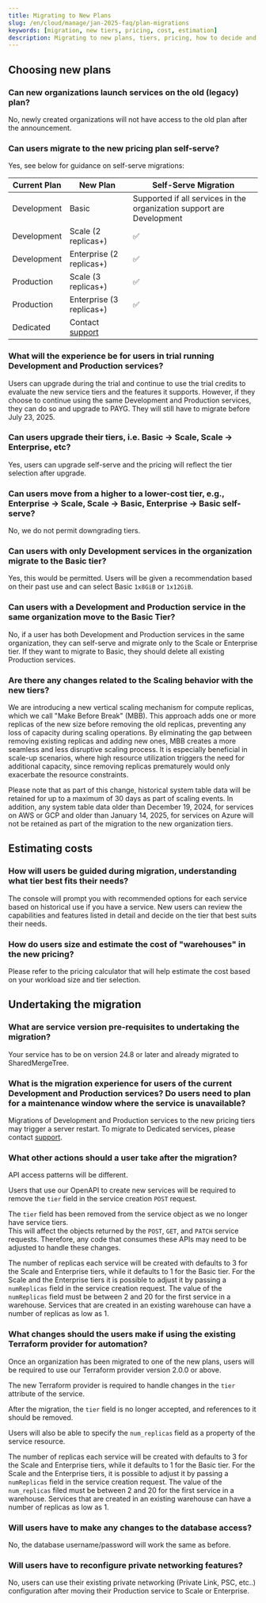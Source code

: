 ```yaml
---
title: Migrating to New Plans
slug: /en/cloud/manage/jan-2025-faq/plan-migrations
keywords: [migration, new tiers, pricing, cost, estimation]
description: Migrating to new plans, tiers, pricing, how to decide and estimate costs
---
```


## Choosing new plans

### Can new organizations launch services on the old (legacy) plan?

No, newly created organizations will not have access to the old plan after the announcement.

### Can users migrate to the new pricing plan self-serve?

Yes, see below for guidance on self-serve migrations:

| Current Plan | New Plan                 | Self-Serve Migration                                                                                                                           |
|--------------|--------------------------|------------------------------------------------------------------------------------------------------------------------------------------------|
| Development  | Basic                    | Supported if all services in the organization support are Development                                                                          |
| Development  | Scale (2 replicas+)      | :white_check_mark:                                                                                                                                     |
| Development  | Enterprise (2 replicas+) | :white_check_mark:                                                                                                                                          |
| Production   | Scale (3 replicas+)      | :white_check_mark:                                                                                                                                          |
| Production   | Enterprise (3 replicas+) | :white_check_mark:                                                                                                                                       |
| Dedicated   | Contact [support](https://clickhouse.com/support/program) |

### What will the experience be for users in trial running Development and Production services?

Users can upgrade during the trial and continue to use the trial credits to evaluate the new service tiers and the features it supports. However, if they choose to continue using the same Development and Production services, they can do so and upgrade to PAYG. They will still have to migrate before July 23, 2025.

### Can users upgrade their tiers, i.e. Basic → Scale, Scale → Enterprise, etc?

Yes, users can upgrade self-serve and the pricing will reflect the tier selection after upgrade.

### Can users move from a higher to a lower-cost tier, e.g., Enterprise → Scale, Scale → Basic, Enterprise → Basic self-serve?

No, we do not permit downgrading tiers.

### Can users with only Development services in the organization migrate to the Basic tier?

Yes, this would be permitted. Users will be given a recommendation based on their past use and can select Basic `1x8GiB` or `1x12GiB`.

### Can users with a Development and Production service in the same organization move to the Basic Tier?

No, if a user has both Development and Production services in the same organization, they can self-serve and migrate only to the Scale or Enterprise tier. If they want to migrate to Basic, they should delete all existing Production services.

### Are there any changes related to the Scaling behavior with the new tiers?

We are introducing a new vertical scaling mechanism for compute replicas, which we call "Make Before Break" (MBB). This approach adds one or more replicas of the new size before removing the old replicas, preventing any loss of capacity during scaling operations. By eliminating the gap between removing existing replicas and adding new ones, MBB creates a more seamless and less disruptive scaling process. It is especially beneficial in scale-up scenarios, where high resource utilization triggers the need for additional capacity, since removing replicas prematurely would only exacerbate the resource constraints.

Please note that as part of this change, historical system table data will be retained for up to a maximum of 30 days as part of scaling events. In addition, any system table data older than December 19, 2024, for services on AWS or GCP and older than January 14, 2025, for services on Azure will not be retained as part of the migration to the new organization tiers.

## Estimating costs

### How will users be guided during migration, understanding what tier best fits their needs?

The console will prompt you with recommended options for each service based on historical use if you have a service. New users can review the capabilities and features listed in detail and decide on the tier that best suits their needs. 

### How do users size and estimate the cost of "warehouses" in the new pricing?

Please refer to the pricing calculator that will help estimate the cost based on your workload size and tier selection.


## Undertaking the migration


### What are service version pre-requisites to undertaking the migration?

Your service has to be on version 24.8 or later and already migrated to SharedMergeTree. 

### What is the migration experience for users of the current Development and Production services? Do users need to plan for a maintenance window where the service is unavailable?

Migrations of Development and Production services to the new pricing tiers may trigger a server restart. To migrate to Dedicated services, please contact [support](https://clickhouse.com/support/program).

### What other actions should a user take after the migration?

API access patterns will be different.

Users that use our OpenAPI to create new services will be required to remove the `tier` field in the service creation `POST` request.

The `tier` field has been removed from the service object as we no longer have service tiers.  
This will affect the objects returned by the `POST`, `GET`, and `PATCH` service requests. Therefore, any code that consumes these APIs may need to be adjusted to handle these changes.

The number of replicas each service will be created with defaults to 3 for the Scale and Enterprise tiers, while it defaults to 1 for the Basic tier.
For the Scale and the Enterprise tiers it is possible to adjust it by passing a `numReplicas` field in the service creation request. 
The value of the `numReplicas` field must be between 2 and 20 for the first service in a warehouse. Services that are created in an existing warehouse can have a number of replicas as low as 1.

### What changes should the users make if using the existing Terraform provider for automation?

Once an organization has been migrated to one of the new plans, users will be required to use our Terraform provider version 2.0.0 or above.

The new Terraform provider is required to handle changes in the `tier` attribute of the service.

After the migration, the `tier` field is no longer accepted, and references to it should be removed.

Users will also be able to specify the `num_replicas` field as a property of the service resource.

The number of replicas each service will be created with defaults to 3 for the Scale and Enterprise tiers, while it defaults to 1 for the Basic tier.
For the Scale and the Enterprise tiers, it is possible to adjust it by passing a `numReplicas` field in the service creation request. 
The value of the `num_replicas` filed must be between 2 and 20 for the first service in a warehouse. Services that are created in an existing warehouse can have a number of replicas as low as 1.

### Will users have to make any changes to the database access?

No, the database username/password will work the same as before.

### Will users have to reconfigure private networking features?

No, users can use their existing private networking (Private Link, PSC, etc..) configuration after moving their Production service to Scale or Enterprise.
